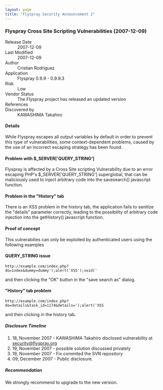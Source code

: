 ```yaml
---
layout: page
title: "Flyspray Security Announcement 2"
---
```

### Flyspray Cross Site Scripting Vulnerabilities (2007-12-09) 
  
  
<dl class="dl-horizontal">
	<dt>Release Date</dt>
	<dd>2007-12-09</dd>
	<dt>Last Modified</dt>
	<dd>2007-12-09</dd>
	<dt>Author</dt>
	<dd>Cristian Rodriguez <judas.iscariote at flyspray dot org></dd>
	<dt>Application</dt>
	<dd>Flyspray 0.9.9 - 0.9.9.3</dd>
	<dt>Risk</dt>
	<dd>Low</dd>
	<dt>Vendor Status</dt>
	<dd>The Flyspray project has released an updated version</dd>
	<dt>References</dt>
	<dd><http://www.flyspray.org/devel/security/fsa3></dd>
	<dt>Discovered by</dt>
	<dd>KAWASHIMA Takahiro <rivis.kawashima at nifty.com></dd>
<dl>

#### Details

While Flyspray escapes all output variables by default in order to prevent this type of vulnerabilities, some context-dependent problems, caused by the use  of an incorrect escaping strategy has been found.

#### Problem with $\_SERVER['QUERY\_STRING']

Flyspray is affected by a Cross Site scripting Vulnerability due to an error escaping PHP's $_SERVER['QUERY_STRING'] superglobal, that can be maliciously used to inject arbitrary code into the savesearch() javascript function.

#### Problem in the "History" tab 

There is an XSS problem in the history tab, the application fails to sanitize the "details" parameter correctly, leading to the possibility of arbitrary code injection into the getHistory() javascript function.

#### Proof of concept

This vulnerabilies can only be exploited by authenticated users using the following examples

#### QUERY_STRING issue

```
http://example.com/index.php?do=index&dummy=dummy');alert('XSS');void('
```

and then clicking the "OK" button in the "save search as" dialog.

#### "History" tab problem 
 
```
http://example.com/index.php?do=details&task_id=1174&details=');alert('XSS
```
and then clicking in the history tab.


##### Disclosure Timeline

  1. 18, November 2007 - KAWASHIMA Takahiro disclosed vulnerability at security@flyspray.org
  2. 19, November 2007 - possible solution discussed privately
  3. 19, November 2007 - Fix commited the SVN repository
  4. 09, December 2007 - Public disclosure.

##### Recommendation

We strongly recommend to upgrade to the new version.
